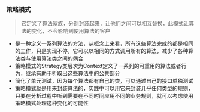 ### 策略模式

> 它定义了算法家族，分别封装起来，让他们之间可以相互替换，此模式让算法的变化，不会影响到使用算法的客户

* 是一种定义一系列算法的方法，从概念上来看，所有这些算法完成的都是相同的工作，只是实现不停，它可以以相同的方式调用所有的算法，减少了各种算法类与使用算法类之间的耦合
* 策略模式的Strategy类层次为Context定义了一系列的可重用的算法或者行为，继承有助于析取出这些算法中的公共部分
* 简化了单元测试，因为每个算法都有自己的类，可以通过自己的接口单独测试
* 策略模式就是用来封装算法的，实践中可以用它来封装几乎任何类型的规则，只要在分析过程中听到需要在不同时间应用不同的业务规则，就可以考虑使用策略模式处理这种变化的可能性

